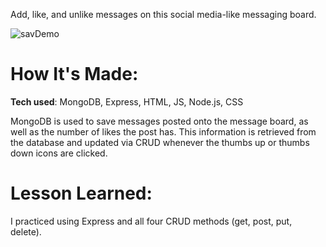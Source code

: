 Add, like, and unlike messages on this social media-like messaging board. 

![savDemo](https://user-images.githubusercontent.com/98935149/171866452-b4c4cda8-3a2c-4619-8a3f-dc5d6da6a004.jpg)

# <strong>How It's Made:</strong>
<strong>Tech used</strong>: MongoDB, Express, HTML, JS, Node.js, CSS

MongoDB is used to save messages posted onto the message board, as well as the number of likes the post has. This information is retrieved from the database and updated via CRUD whenever the thumbs up or thumbs down icons are clicked. 

# <strong>Lesson Learned:</strong>

I practiced using Express and all four CRUD methods (get, post, put, delete). 
